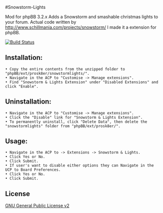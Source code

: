 #Snowstorm-Lights

Mod for phpBB 3.2.x
Adds a Snowstorm and smashable christmas lights to your forum.
Actual code written by http://www.schillmania.com/projects/snowstorm/ I made it a extension for phpBB.

[![Build Status](https://travis-ci.org/Prosk8er/Snowstorm-Lights.svg)](https://travis-ci.org/Prosk8er/Snowstorm-Lights)

## Installation:
    • Copy the entire contents from the unzipped folder to "phpBB/ext/prosk8er/snowstormlights/".
    • Navigate in the ACP to "Customise -> Manage extensions".
    • Find "Snowstorm & Lights Extension" under "Disabled Extensions" and click "Enable".

## Uninstallation:
    • Navigate in the ACP to "Customise -> Manage extensions".
    • Click the "Disable" link for "Snowstorm & Lights Extension".
    • To permanently uninstall, click "Delete Data", then delete the "snowstormlights" folder from "phpBB/ext/prosk8er/".

## Usage:
    • Navigate in the ACP to -> Extensions -> Snowstorm & Lights.
    • Click Yes or No.
    • Click Submit.
    • If user's want to disable either options they can Navigate in the UCP to Board Preferences.
    • Click Yes or No.
    • Click Submit.

## License

[GNU General Public License v2](license.txt)